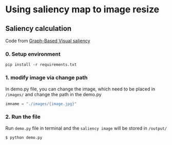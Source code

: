 # Using saliency map to image resize
## Saliency calculation
Code from [Graph-Based Visual saliency](https://github.com/shreelock/gbvs)
### 0. Setup environment
```console
pip install -r requirements.txt
```
### 1. modify image via change path
In demo.py file, you can change the image, which need to be placed in `/images/` and change the path in the demo.py
```python
imname = "./images/{image.jpg}"
```
### 2. Run the file
Run `demo.py` file in terminal and the `saliency image` will be stored in `/output/`
```bash
$ python demo.py
```

